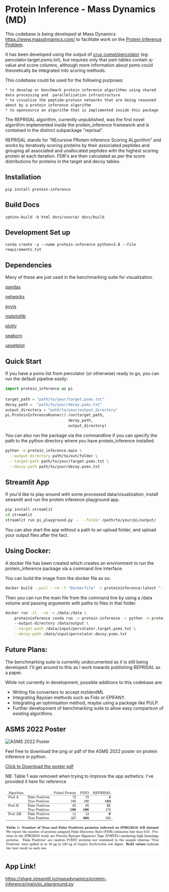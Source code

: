 # Protein Inference - Mass Dynamics (MD)

This codebase is being developed at Mass Dynamics https://www.massdynamics.com/ to facilitate work on the [Protein Inference Problem](https://bmcbioinformatics.biomedcentral.com/articles/10.1186/1471-2105-13-S16-S4). 

It has been developed using  the output of [crux comet/percolator](https://crux.ms/commands/percolator.html) (eg: percolator.target.psms.txt), but requires only that psm tables contain q-value and score columns, although more information about psms could theoretically be integrated into scoring methods. 

This codebase could be used for the following purposes:

    * to develop or benchmark protein inference algorithms using shared data processing and  parallelization infrastructure
    * to visualize the peptide-protein networks that are being reasoned about by a protein inference algorithm
    * to opensource an algorithm that is implimented inside this package

The REPRISAL algorithm, currently unpublished, was the first novel algorithm implemented inside the protein_inference framework and is contained in the distinct subpackage "reprisal". 

REPRISAL stands for "REcursive PRotein Inference Scoring ALgorithm" and works by iteratively scoring proteins by their associated peptides and grouping all associated and unallocated peptides with the highest scoring protein at each iteration. FDR's are then calculated as per the score distributions for proteins in the target and decoy tables. 

## Installation 

```
pip install protein-inference
```

## Build Docs

```
sphinx-build -b html docs/source/ docs/build
```

## Development Set up

```
conda create -y --name protein-inference python=3.8 --file requirements.txt
```

## Dependencies

Many of these are just used in the benchmarking suite for visualization. 

[pandas](https://github.com/pandas-dev/pandas)

[networkx](https://networkx.org/)

[pyvis](https://pyvis.readthedocs.io/en/latest/index.html)

[matplotlib](https://matplotlib.org/)

[plotly](https://plotly.com/python/)

[seaborn](https://seaborn.pydata.org/)

[upsetplot](https://pypi.org/project/UpSetPlot/)

## Quick Start

If you have a psms list from percolator (or otherwise) ready to go, you can run the default pipeline easily:

```python
import protein_inference as pi

target_path = "path/to/your/target.psms.txt"
decoy_path =  "path/to/your/decoy.psms.txt"
output_directory = "path/to/your/output_directory"
pi.ProteinInferenceRunner().run(target_path, 
                            decoy_path,
                            output_directory)

```

You can also run the package via the commandline if you can specify the path to the python directory where you have protein_inference installed. 

```bash
python -m protein_inference.main \
  --output-directory path/to/out/folder \
  --target-path path/to/your/target.psms.txt \
  --decoy-path path/to/your/decoy.psms.txt

```

## Streamlit App

If you'd like to play around with some processed data/visualization, install streamlit and run the protein inference playground app.

```bash
pip install streamlit
cd streamlit
streamlit run pi_playground.py -- --folder /path/to/your/pi/output/
```
You can also start the app without a path to an upload folder, and upload your output files after the fact.

## Using Docker:

A docker file has been created which creates an environment to run the protein_inference
package via a command line interface. 

You can build the image from the docker file as so: 

```bash
docker build --pull --rm -f "Dockerfile" -t proteininference:latest "." 
```

Then you can run the main file from the command line by using a /data volume and passing arguments with paths to files in that folder.

```bash
docker run -it --rm -v /data:/data \
    proteininference conda run -n protein-inference -c python -m protein_inference.main 
    --output-directory /data/output \
    --target-path /data/input/percolator.target.psms.txt \
    --decoy-path /data/input/percolator.decoy.psms.txt
```

## Future Plans: 

The benchmarking suite is currently undocumented as it is still being developed. I'll get around to this as I work towards publishing REPRISAL as a paper. 

While not currently in development, possible additions to this codebase are:
  - Writing file converters to accept mzIdentML
  - Integrating Baysian methods such as Fido or EPIFANY.
  - Integrating an optimisation method, maybe using a package like PULP. 
  - Further development of benchmarking suite to allow easy comparison of existing algorithms. 

## ASMS 2022 Poster

![ASMS 2022 Poster](ASMS2022_Poster.png)

Feel free to download the png or pdf of the ASMS 2022 poster on protein inference in python. 

<a href="ASMS2022_Poster.pdf.js" download>Click to Download the poster pdf</a>

NB: Table 1 was removed when trying to improve the app asthetics. I've provided it here for reference


![Table 1](table1.png)

## App Link!

https://share.streamlit.io/massdynamics/protein-inference/main/pi_playground.py